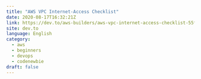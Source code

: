 ```yaml
---
title: "AWS VPC Internet-Access Checklist"
date: 2020-08-17T16:32:21Z
link: https://dev.to/aws-builders/aws-vpc-internet-access-checklist-55fi?utm_medium=RSS&utm_source=news.12bit.vn
site: dev.to
language: English
category:
  - aws
  - beginners
  - devops
  - codenewbie
draft: false
---
```


